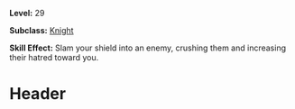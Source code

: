 <!-- TITLE: Skill: Shield Crush -->
<!-- SUBTITLE:  -->

**Level:** 29

**Subclass:** [Knight](knight)

**Skill Effect:** Slam your shield into an enemy, crushing them and increasing their hatred toward you.

# Header